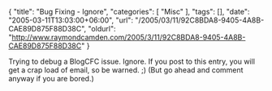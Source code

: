 {
	"title": "Bug Fixing - Ignore",
	"categories": [
		"Misc"
	],
	"tags": [],
	"date": "2005-03-11T13:03:00+06:00",
	"url": "/2005/03/11/92C8BDA8-9405-4A8B-CAE89D875F88D38C",
	"oldurl": "http://www.raymondcamden.com/2005/3/11/92C8BDA8-9405-4A8B-CAE89D875F88D38C"
}

Trying to debug a BlogCFC issue. Ignore. If you post to this entry, you will get a crap load of email, so be warned. ;) (But go ahead and comment anyway if you are bored.)
